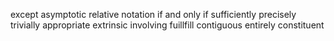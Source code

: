 except
asymptotic
relative
notation
if and only if
sufficiently
precisely
trivially
appropriate
extrinsic
involving
fuillfill
contiguous
entirely
constituent